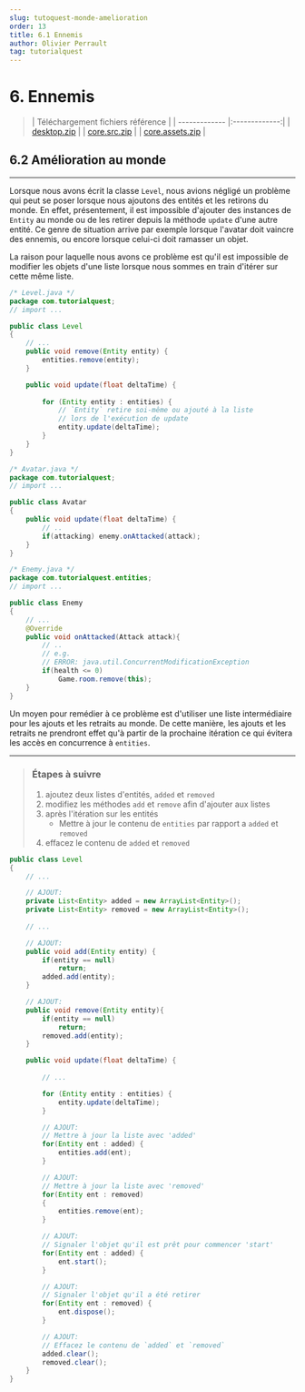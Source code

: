 ```yaml
---
slug: tutoquest-monde-amelioration
order: 13
title: 6.1 Ennemis
author: Olivier Perrault
tag: tutorialquest
---
```


# 6. Ennemis

> | Téléchargement fichiers référence |
> | ------------- |:-------------:|
> | <a href="" download>desktop.zip</a> |
> | <a href="" download>core.src.zip</a> |
> | <a href="" download>core.assets.zip</a> |

## 6.2 Amélioration au monde
---
Lorsque nous avons écrit la classe `Level`, nous avions négligé un problème qui peut se poser lorsque nous ajoutons des entités et les retirons du monde. En effet, présentement, il est impossible d'ajouter des instances de `Entity` au monde ou de les retirer depuis la méthode `update` d'une autre entité. Ce genre de situation arrive par exemple lorsque l'avatar doit vaincre des ennemis, ou encore lorsque celui-ci doit ramasser un objet. 

La raison pour laquelle nous avons ce problème est qu'il est impossible de modifier les objets d'une liste lorsque nous sommes en train d'itérer sur cette même liste.

```java
/* Level.java */
package com.tutorialquest;
// import ...

public class Level
{
    // ...
    public void remove(Entity entity) {
        entities.remove(entity);
    }

    public void update(float deltaTime) {
        
        for (Entity entity : entities) {
            // `Entity` retire soi-même ou ajouté à la liste 
            // lors de l'exécution de update
            entity.update(deltaTime);
        }
    }
}
```

```java
/* Avatar.java */
package com.tutorialquest;
// import ...

public class Avatar
{
    public void update(float deltaTime) {
        // ..
        if(attacking) enemy.onAttacked(attack);
    }
}
```

```java
/* Enemy.java */
package com.tutorialquest.entities;
// import ...

public class Enemy
{
    // ...    
    @Override
    public void onAttacked(Attack attack){
        // ..
        // e.g.
        // ERROR: java.util.ConcurrentModificationException
        if(health <= 0)
            Game.room.remove(this);        
    }
}
```
Un moyen pour remédier à ce problème est d'utiliser une liste intermédiaire pour les ajouts et les retraits au monde. De cette manière, les ajouts et les retraits ne prendront effet qu'à partir de la prochaine itération ce qui évitera les accès en concurrence à `entities`.

---
> ### Étapes à suivre
> 1. ajoutez deux listes d'entités, `added` et `removed`
> 2. modifiez les méthodes `add` et `remove` afin d'ajouter aux listes
> 3. après l'itération sur les entités
>     * Mettre à jour le contenu de `entities` par rapport a `added` et `removed`
> 4. effacez le contenu de `added` et `removed`

```java
public class Level
{
    // ...

    // AJOUT:
    private List<Entity> added = new ArrayList<Entity>();
    private List<Entity> removed = new ArrayList<Entity>();
    
    // ...

    // AJOUT:
    public void add(Entity entity) {
        if(entity == null)
            return;
        added.add(entity);
    }

    // AJOUT:
    public void remove(Entity entity){
        if(entity == null)
            return;
        removed.add(entity);
    }

    public void update(float deltaTime) {
        
        // ...

        for (Entity entity : entities) {
            entity.update(deltaTime);
        }

        // AJOUT:
        // Mettre à jour la liste avec 'added'
        for(Entity ent : added) {
            entities.add(ent);
        }

        // AJOUT:
        // Mettre à jour la liste avec 'removed'
        for(Entity ent : removed)
        {
            entities.remove(ent);
        }

        // AJOUT:
        // Signaler l'objet qu'il est prêt pour commencer 'start'
        for(Entity ent : added) {
            ent.start();
        }

        // AJOUT:
        // Signaler l'objet qu'il a été retirer
        for(Entity ent : removed) {
            ent.dispose();
        }

        // AJOUT:
        // Effacez le contenu de `added` et `removed`
        added.clear();
        removed.clear();
    }
}
```